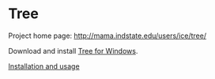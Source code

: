 # Tree

Project home page: http://mama.indstate.edu/users/ice/tree/

Download and install [Tree for Windows](http://gnuwin32.sourceforge.net/packages/tree.htm).

[Installation and usage](http://gnuwin32.sourceforge.net/install.html)
